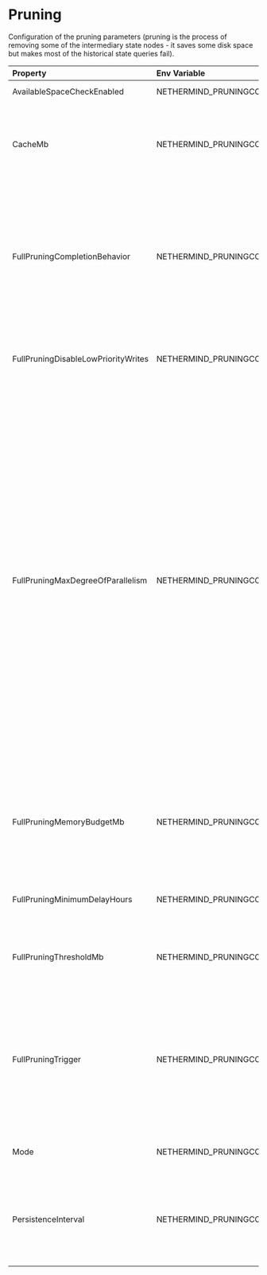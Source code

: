 # Pruning

Configuration of the pruning parameters (pruning is the process of removing some of the intermediary state nodes - it saves some disk space but makes most of the historical state queries fail).

| Property | Env Variable | Description | Default |
| :--- | :--- | :--- | :--- |
| AvailableSpaceCheckEnabled | NETHERMIND_PRUNINGCONFIG_AVAILABLESPACECHECKENABLED | Enables available disk space check. | true |
| CacheMb | NETHERMIND_PRUNINGCONFIG_CACHEMB | 'Memory' pruning: Pruning cache size in MB (amount if historical nodes data to store in cache - the bigger the cache the bigger the disk space savings). | 1024 |
| FullPruningCompletionBehavior | NETHERMIND_PRUNINGCONFIG_FULLPRUNINGCOMPLETIONBEHAVIOR | Determines what to do after Nethermind completes a full prune. 'None': does not take any special action. 'ShutdownOnSuccess': shuts Nethermind down if the full prune succeeded. 'AlwaysShutdown': shuts Nethermind down once the prune completes, whether it succeeded or failed. | None |
| FullPruningDisableLowPriorityWrites | NETHERMIND_PRUNINGCONFIG_FULLPRUNINGDISABLELOWPRIORITYWRITES | Full pruning uses low priority writes to prevent blocking block processing. If not needed, set this to true for faster full pruning. | false |
| FullPruningMaxDegreeOfParallelism | NETHERMIND_PRUNINGCONFIG_FULLPRUNINGMAXDEGREEOFPARALLELISM | 'Full' pruning: Defines how many parallel tasks and potentially used threads can be created by full pruning. -1 - number of logical processors, 0 - 25% of logical processors, 1 - full pruning will run on single thread. Recommended value depends on the type of the node. If the node needs to be responsive (its RPC or Validator node) then recommended value is the default value or below is recommended. If the node doesn't have much other responsibilities but needs to be reliably be able to follow the chain without any delays and produce live logs - the default value or above is recommended. If the node doesn't have to be responsive, has very fast I/O (like NVME) and the shortest pruning time is to be achieved, this can be set to the number of logical processors (-1). | 0 |
| FullPruningMemoryBudgetMb | NETHERMIND_PRUNINGCONFIG_FULLPRUNINGMEMORYBUDGETMB | Set the memory budget used for the trie visit. Increasing this significantly reduces read iops requirement at expense of RAM. Default depend on network. Set to 0 to disable. | 4000 |
| FullPruningMinimumDelayHours | NETHERMIND_PRUNINGCONFIG_FULLPRUNINGMINIMUMDELAYHOURS | In order to not exhaust disk writes, there is a minimum delay between allowed full pruning operations. | 240 |
| FullPruningThresholdMb | NETHERMIND_PRUNINGCONFIG_FULLPRUNINGTHRESHOLDMB | 'Full' pruning: Defines threshold in MB to trigger full pruning, depends on 'Mode' and 'FullPruningTrigger'. | 256000 |
| FullPruningTrigger | NETHERMIND_PRUNINGCONFIG_FULLPRUNINGTRIGGER | 'Full' pruning: Defines trigger for full pruning, manuel trigger is always supported via admin_prune RPC call. Either size of StateDB or free space left on Volume where StateDB is located can be configured as auto triggers. Possible values: 'Manual', 'StateDbSize', 'VolumeFreeSpace'. | Manual |
| Mode | NETHERMIND_PRUNINGCONFIG_MODE | Sets pruning mode. Possible values: 'None', 'Memory', 'Full', 'Hybrid'. | Hybrid |
| PersistenceInterval | NETHERMIND_PRUNINGCONFIG_PERSISTENCEINTERVAL | 'Memory' pruning: Defines how often blocks will be persisted even if not required by cache memory usage (the bigger the value the bigger the disk space savings) | 8192 |
